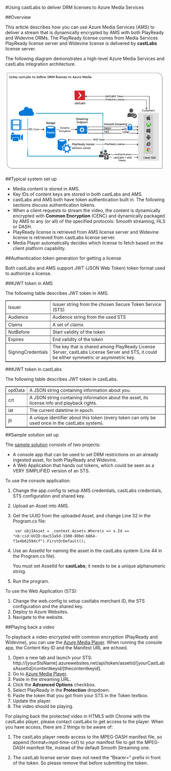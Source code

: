 <properties 
	pageTitle="Using castLabs to deliver DRM licenses to Azure Media Services" 
	description="This article describes how you can use Azure Media Services (AMS) to deliver a stream that is dynamically encrypted by AMS with both PlayReady and Widevine DRMs. The PlayReady license comes from Media Services PlayReady license server and Widevine license is delivered by castLabs license server." 
	services="media-services" 
	documentationCenter="" 
	authors="Juliako" 
	manager="dwrede" 
	editor=""/>

<tags 
	ms.service="media-services" 
	ms.workload="media" 
	ms.tgt_pltfrm="na" 
	ms.devlang="na" 
	ms.topic="article" 
	ms.date="05/12/2015" 
	ms.author="juliako"/>


#Using castLabs to deliver DRM licenses to Azure Media Services

##Overview

This article describes how you can use Azure Media Services (AMS) to deliver a stream that is dynamically encrypted by AMS with both PlayReady and Widevine DRMs. The PlayReady license comes from Media Services PlayReady license server and Widevine license is delivered by **castLabs** license server.

The following diagram demonstrates a high-level Azure Media Services and castLabs integration architecture.

![Scale page](./media/media-services-with-castlabs/media-services-castlabs-integration.png)

##Typical system set up

- Media content is stored in AMS.
- Key IDs of content keys are stored in both castLabs and AMS.
- castLabs and AMS both have token authentication built in. The following sections discuss authentication tokens. 
- When a client requests to stream the video, the content is dynamically encrypted with **Common Encryption** (CENC) and dynamically packaged by AMS to any (or all) of the specified protocols: Smooth streaming, HLS or DASH. 
- PlayReady license is retrieved from AMS license server and Widevine license is retrieved from castLabs license server. 
- Media Player automatically decides which license to fetch based on the client platform capability. 

##Authentication token generation for getting a license

Both castLabs and AMS support JWT (JSON Web Token) token format used to authorize a license. 

###JWT token in AMS 

The following table describes JWT token in AMS. 

<table border="1">
<tr><td>Issuer</td><td>Issuer string from the chosen Secure Token Service (STS)</td></tr>
<tr><td>Audience</td><td>Audience string from the used STS</td></tr>
<tr><td>Claims</td><td>A set of claims</td></tr>
<tr><td>NotBefore</td><td>Start validity of the token</td></tr>
<tr><td>Expires</td><td>End validity of the token</td></tr>
<tr><td>SigningCredentials</td><td>The key that is shared among PlayReady License Server, castLabs License Server and STS, it could be either symmetric or asymmetric key.</td></tr>
</table>

###JWT token in castLabs

The following table describes JWT token in castLabs. 

<table border="1">
<tr><td>optData</td><td>A JSON string containing information about you. </td></tr>
<tr><td>crt</td><td>A JSON string containing information about the asset, its license info and playback rights.</td></tr>
<tr><td>iat</td><td>The current datetime in epoch.</td></tr>
<tr><td>jti</td><td>A unique identifier about this token (every token can only be used once in the castLabs system).</td></tr>
</table> 

##Sample solution set up 

The [sample solution](https://github.com/AzureMediaServicesSamples/CastlabsIntegration) consists of two projects:

-	A console app that can be used to set DRM restrictions on an already ingested asset, for both PlayReady and Widevine.
-	A Web Application that hands out tokens, which could be seen as a VERY SIMPLIFIED version of an STS.


To use the console application:

1.	Change the app.config to setup AMS credentials, castLabs credentials, STS configuration and shared key.
2.	Upload an Asset into AMS.
3.	Get the UUID from the uploaded Asset, and change Line 32 in the Program.cs file:

		 var objIAsset = _context.Assets.Where(x => x.Id == "nb:cid:UUID:dac53a5d-1500-80bd-b864-f1e4b62594cf").FirstOrDefault();

4.	Use an AssetId for naming the asset in the castLabs system (Line 44 in the Program.cs file).

	You must set AssetId for **castLabs**; it needs to be a unique alphanumeric string.

5.	Run the program.


To use the Web Application (STS):

1.	Change the web.config to setup castlabs merchant ID, the STS configuration and the shared key.
2.	Deploy to Azure Websites.
3.	Navigate to the website.

##Playing back a video

To playback a video encrypted with common encryption (PlayReady and Widevine), you can use the [Azure Media Player](http://amsplayer.azurewebsites.net/azuremediaplayer.html). When running the console app, the Content Key ID and the Manifest URL are echoed.

1.	Open a new tab and launch your STS: http://[yourStsName].azurewebsites.net/api/token/assetid/[yourCastLabsAssetId]/contentkeyid/[thecontentkeyid].
2.	Go to [Azure Media Player](http://amsplayer.azurewebsites.net/azuremediaplayer.html).
3.	Paste in the streaming URL.
4.	Click the **Advanced Options** checkbox.
5.	Select PlayReady in the **Protection** dropdown.
6.	Paste the token that you got from your STS in the Token textbox.
7.	Update the player.
8.	The video should be playing.

For playing back the protected video in HTML5 with Chrome with the castLabs player, please contact castLabs to get access to the player. When you have access, there are 2 things to be aware of:

1.	The castLabs player needs access to the MPEG-DASH manifest file, so append (format=mpd-time-csf) to your manifest file to get the MPEG-DASH manifest file, instead of the default Smooth Streaming one.

2.	The castLab license server does not need the “Bearer=” prefix in front of the token. So please remove that before submitting the token.

